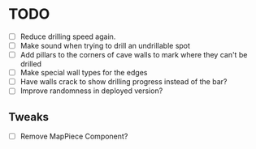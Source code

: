 # TODO
- [ ] Reduce drilling speed again.
- [ ] Make sound when trying to drill an undrillable spot
- [ ] Add pillars to the corners of cave walls to mark where they can't be drilled
- [ ] Make special wall types for the edges
- [ ] Have walls crack to show drilling progress instead of the bar?
- [ ] Improve randomness in deployed version?

## Tweaks
- [ ] Remove MapPiece Component?
